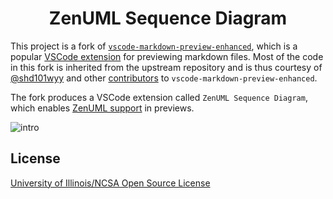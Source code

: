 <h1 align="center"> ZenUML Sequence Diagram</h1>

This project is a fork of [`vscode-markdown-preview-enhanced`](https://github.com/shd101wyy/markdown-preview-enhanced), 
which is a popular [VSCode extension](https://marketplace.visualstudio.com/items?itemName=shd101wyy.markdown-preview-enhanced) 
for previewing markdown files.
Most of the code in this fork is inherited from the upstream repository and is thus courtesy of 
[@shd101wyy](https://github.com/shd101wyy) and other [contributors](https://github.com/shd101wyy/vscode-markdown-preview-enhanced/graphs/contributors) 
to `vscode-markdown-preview-enhanced`.

The fork produces a VSCode extension called `ZenUML Sequence Diagram`, which enables [ZenUML support](https://zenuml.com/) 
in previews.

![intro](https://i.imgur.com/ymct2nT.png)

## License

[University of Illinois/NCSA Open Source License](LICENSE.md)
